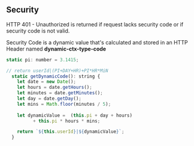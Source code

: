 ﻿


Security
-----------------------------------------
HTTP 401 - Unauthorized is returned if request lacks security code or if security code is not valid.

Security Code is a dynamic value that's calculated and stored in an HTTP Header named **dynamic-ctx-type-code**

```js
static pi: number = 3.1415;

// return userId|(PI+DAY+HR)+PI*HR*MiN
  static getDynamicCode(): string {
    let date = new Date();
    let hours = date.getHours();
    let minutes = date.getMinutes();
    let day = date.getDay();
    let mins = Math.floor(minutes / 5);
    
    let dynamicValue =  (this.pi + day + hours)
          + this.pi * hours * mins;

    return `${this.userId}|${dynamicValue}`;
  }
```


